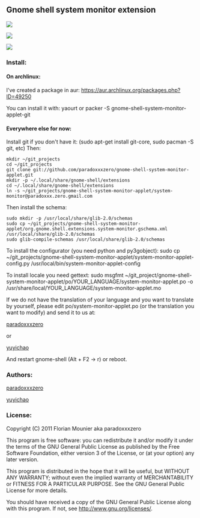 ## Gnome shell system monitor extension
![](http://i.imgur.com/ka9OA.png)

![](http://i.imgur.com/mmRTu.png)

![](http://i.imgur.com/Eg6sC.png)


### Install:
#### On archlinux:

I've created a package in aur: https://aur.archlinux.org/packages.php?ID=49250

You can install it with: yaourt or packer -S gnome-shell-system-monitor-applet-git

#### Everywhere else for now:

Install git if you don't have it: (sudo apt-get install git-core, sudo pacman -S git, etc)
Then:

    mkdir ~/git_projects
    cd ~/git_projects
    git clone git://github.com/paradoxxxzero/gnome-shell-system-monitor-applet.git
    mkdir -p ~/.local/share/gnome-shell/extensions
    cd ~/.local/share/gnome-shell/extensions
    ln -s ~/git_projects/gnome-shell-system-monitor-applet/system-monitor@paradoxxx.zero.gmail.com

Then install the schema:

    sudo mkdir -p /usr/local/share/glib-2.0/schemas
    sudo cp ~/git_projects/gnome-shell-system-monitor-applet/org.gnome.shell.extensions.system-monitor.gschema.xml /usr/local/share/glib-2.0/schemas
    sudo glib-compile-schemas /usr/local/share/glib-2.0/schemas

To install the configurator (you need python and py3gobject):
    sudo cp ~/git_projects/gnome-shell-system-monitor-applet/system-monitor-applet-config.py /usr/local/bin/system-monitor-applet-config

To install locale you need gettext:
    sudo msgfmt ~/git_project/gnome-shell-system-monitor-applet/po/YOUR_LANGUAGE/system-monitor-applet.po -o /usr/share/local/YOUR_LANGUAGE/system-monitor-applet.mo

If we do not have the translation of your language and you want to translate by yourself, please edit po/system-monitor-applet.po (or the translation you want to modify) and send it to us at:

[paradoxxxzero](paradoxxx.zero@gmail.com)

or

[yuyichao](yyc1992@gmail.com)

And restart gnome-shell (Alt + F2 -> r) or reboot.

### Authors:
[paradoxxxzero](https://github.com/paradoxxxzero)

[yuyichao](https://github.com/yuyichao)

### License:

Copyright (C) 2011 Florian Mounier aka paradoxxxzero

This program is free software: you can redistribute it and/or modify
it under the terms of the GNU General Public License as published by
the Free Software Foundation, either version 3 of the License, or
(at your option) any later version.

This program is distributed in the hope that it will be useful,
but WITHOUT ANY WARRANTY; without even the implied warranty of
MERCHANTABILITY or FITNESS FOR A PARTICULAR PURPOSE.  See the
GNU General Public License for more details.

You should have received a copy of the GNU General Public License
along with this program.  If not, see <http://www.gnu.org/licenses/>.

